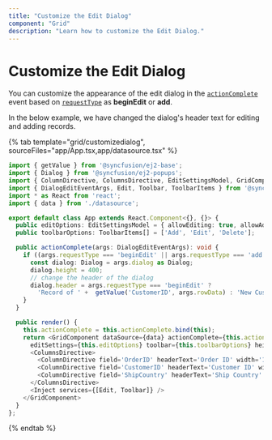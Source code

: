 ```yaml
---
title: "Customize the Edit Dialog"
component: "Grid"
description: "Learn how to customize the Edit Dialog."
---
```


# Customize the Edit Dialog

You can customize the appearance of the edit dialog in the [`actionComplete`](../../api/grid/#actioncomplete) event based on [`requestType`](../../api/grid/dialogEditEventArgs/#requesttype) as **beginEdit** or **add**.

In the below example, we have changed the dialog's header text for editing and adding records.

{% tab template="grid/customizedialog", sourceFiles="app/App.tsx,app/datasource.tsx" %}

```typescript
import { getValue } from '@syncfusion/ej2-base';
import { Dialog } from '@syncfusion/ej2-popups';
import { ColumnDirective, ColumnsDirective, EditSettingsModel, GridComponent, Inject } from '@syncfusion/ej2-react-grids';
import { DialogEditEventArgs, Edit, Toolbar, ToolbarItems } from '@syncfusion/ej2-react-grids';
import * as React from 'react';
import { data } from './datasource';

export default class App extends React.Component<{}, {}> {
  public editOptions: EditSettingsModel = { allowEditing: true, allowAdding: true, allowDeleting: true, mode: 'Dialog' };
  public toolbarOptions: ToolbarItems[] = ['Add', 'Edit', 'Delete'];

  public actionComplete(args: DialogEditEventArgs): void {
    if ((args.requestType === 'beginEdit' || args.requestType === 'add')) {
      const dialog: Dialog = args.dialog as Dialog;
      dialog.height = 400;
      // change the header of the dialog
      dialog.header = args.requestType === 'beginEdit' ?
        'Record of ' +  getValue('CustomerID', args.rowData) : 'New Customer';
    }
  }

  public render() {
    this.actionComplete = this.actionComplete.bind(this);
    return <GridComponent dataSource={data} actionComplete={this.actionComplete}
      editSettings={this.editOptions} toolbar={this.toolbarOptions} height={265}>
      <ColumnsDirective>
        <ColumnDirective field='OrderID' headerText='Order ID' width='100' textAlign="Right" isPrimaryKey={true}/>
        <ColumnDirective field='CustomerID' headerText='Customer ID' width='120'/>
        <ColumnDirective field='ShipCountry' headerText='Ship Country' width='150'/>
      </ColumnsDirective>
      <Inject services={[Edit, Toolbar]} />
    </GridComponent>
  }
};
```

{% endtab %}
